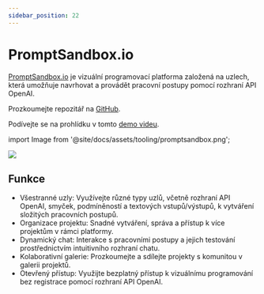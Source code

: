 ```yaml
---
sidebar_position: 22
---
```


# PromptSandbox.io

[PromptSandbox.io](https://PromptSandbox.io) je vizuální programovací platforma založená na uzlech, která umožňuje navrhovat a provádět pracovní postupy pomocí rozhraní API OpenAI.

Prozkoumejte repozitář na [GitHub](https://github.com/eg9y/promptsandbox.io/).

Podívejte se na prohlídku v tomto [demo videu](https://www.youtube.com/watch?v=CBPw7FXtaEU).

import Image from '@site/docs/assets/tooling/promptsandbox.png';

<div style={{textAlign: 'center'}}>
  <img src={Image} style={{width: "750px"}} />
</div>

## Funkce

- Všestranné uzly: Využívejte různé typy uzlů, včetně rozhraní API OpenAI, smyček, podmíněností a textových vstupů/výstupů, k vytváření složitých pracovních postupů.
- Organizace projektu: Snadné vytváření, správa a přístup k více projektům v rámci platformy.
- Dynamický chat: Interakce s pracovními postupy a jejich testování prostřednictvím intuitivního rozhraní chatu.
- Kolaborativní galerie: Prozkoumejte a sdílejte projekty s komunitou v galerii projektů.
- Otevřený přístup: Využijte bezplatný přístup k vizuálnímu programování bez registrace pomocí rozhraní API OpenAI.
